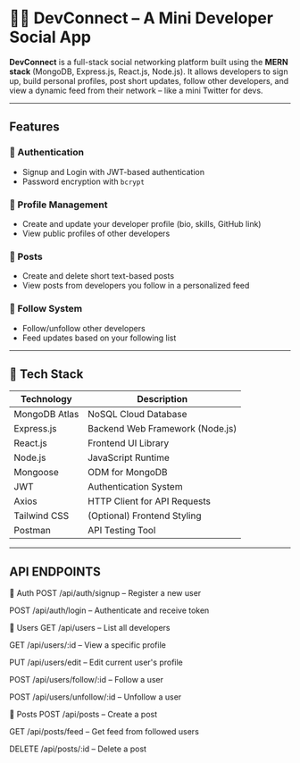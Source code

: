 # 👨‍💻 DevConnect – A Mini Developer Social App

**DevConnect** is a full-stack social networking platform built using the **MERN stack** (MongoDB, Express.js, React.js, Node.js). It allows developers to sign up, build personal profiles, post short updates, follow other developers, and view a dynamic feed from their network – like a mini Twitter for devs.

---

##  Features

### 🔐 Authentication
- Signup and Login with JWT-based authentication
- Password encryption with `bcrypt`

### 👤 Profile Management
- Create and update your developer profile (bio, skills, GitHub link)
- View public profiles of other developers

### 📝 Posts
- Create and delete short text-based posts
- View posts from developers you follow in a personalized feed

### 👥 Follow System
- Follow/unfollow other developers
- Feed updates based on your following list

---

## 🧰 Tech Stack

| Technology     | Description                      |
|----------------|----------------------------------|
| MongoDB Atlas  | NoSQL Cloud Database             |
| Express.js     | Backend Web Framework (Node.js)  |
| React.js       | Frontend UI Library              |
| Node.js        | JavaScript Runtime               |
| Mongoose       | ODM for MongoDB                  |
| JWT            | Authentication System            |
| Axios          | HTTP Client for API Requests     |
| Tailwind CSS   | (Optional) Frontend Styling      |
| Postman        | API Testing Tool                 |

---
## API ENDPOINTS

🔐 Auth
POST /api/auth/signup – Register a new user

POST /api/auth/login – Authenticate and receive token

👤 Users
GET /api/users – List all developers

GET /api/users/:id – View a specific profile

PUT /api/users/edit – Edit current user's profile

POST /api/users/follow/:id – Follow a user

POST /api/users/unfollow/:id – Unfollow a user

📝 Posts
POST /api/posts – Create a post

GET /api/posts/feed – Get feed from followed users

DELETE /api/posts/:id – Delete a post

